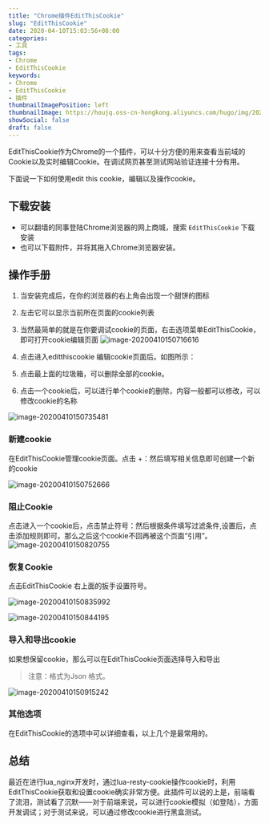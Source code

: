 ```yaml
---
title: "Chrome插件EditThisCookie"
slug: "EditThisCookie"
date: 2020-04-10T15:03:56+08:00
categories:
- 工具
tags:
- Chrome
- EditThisCookie
keywords:
- Chrome
- EditThisCookie
- 插件
thumbnailImagePosition: left
thumbnailImage: https://houjq.oss-cn-hongkong.aliyuncs.com/hugo/img/20200410151511.png
showSocial: false
draft: false
---
```

EditThisCookie作为Chrome的一个插件，可以十分方便的用来查看当前域的Cookie以及实时编辑Cookie。在调试网页甚至测试网站验证连接十分有用。
<!--more-->

下面说一下如何使用edit this cookie，编辑以及操作cookie。

## 下载安装

- 可以翻墙的同事登陆Chrome浏览器的网上商城，搜索 `EditThisCookie` 下载安装
- 也可以下载附件，并将其拖入Chrome浏览器安装。

## 操作手册

1. 当安装完成后，在你的浏览器的右上角会出现一个甜饼的图标
2. 左击它可以显示当前所在页面的cookie列表
3. 当然最简单的就是在你要调试cookie的页面，右击选项菜单EditThisCookie，即可打开cookie编辑页面
 ![image-20200410150716616](https://houjq.oss-cn-hongkong.aliyuncs.com/hugo/img/20200410150720.png)

4. 点击进入editthiscookie 编辑cookie页面后。如图所示：

5. 点击最上面的垃圾箱，可以删除全部的cookie。

6. 点击一个cookie后，可以进行单个cookie的删除，内容一般都可以修改，可以修改cookie的名称

![image-20200410150735481](https://houjq.oss-cn-hongkong.aliyuncs.com/hugo/img/20200410150736.png)

### 新建cookie

在EditThisCookie管理cookie页面。点击 +：然后填写相关信息即可创建一个新的cookie

![image-20200410150752666](https://houjq.oss-cn-hongkong.aliyuncs.com/hugo/img/20200410150802.png)

### 阻止Cookie

点击进入一个cookie后，点击禁止符号：然后根据条件填写过滤条件,设置后，点击添加规则即可。那么之后这个cookie不回再被这个页面“引用”。
![image-20200410150820755](https://houjq.oss-cn-hongkong.aliyuncs.com/hugo/img/20200410150822.png)

### 恢复Cookie

点击EditThisCookie 右上面的扳手设置符号。

![image-20200410150835992](https://houjq.oss-cn-hongkong.aliyuncs.com/hugo/img/20200410150837.png)

![image-20200410150844195](https://houjq.oss-cn-hongkong.aliyuncs.com/hugo/img/20200410150845.png)

### 导入和导出cookie

如果想保留cookie，那么可以在EditThisCookie页面选择导入和导出

> 注意：格式为Json 格式。

 ![image-20200410150915242](https://houjq.oss-cn-hongkong.aliyuncs.com/hugo/img/20200410150916.png)

### 其他选项

在EditThisCookie的选项中可以详细查看，以上几个是最常用的。

## 总结

最近在进行lua_nginx开发时，通过lua-resty-cookie操作cookie时，利用EditThisCookie获取和设置cookie确实非常方便。此插件可以说的上是，前端看了流泪，测试看了沉默——对于前端来说，可以进行cookie模拟（如登陆），方面开发调试；对于测试来说，可以通过修改cookie进行黑盒测试。